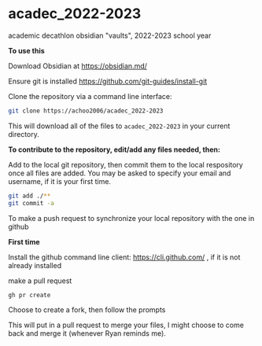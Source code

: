 # acadec_2022-2023
academic decathlon obsidian "vaults", 2022-2023 school year

**To use this**

Download Obsidian at https://obsidian.md/

Ensure git is installed https://github.com/git-guides/install-git

Clone the repository via a command line interface:

```sh
git clone https://achoo2006/acadec_2022-2023
```

This will download all of the files to `acadec_2022-2023` in your current directory.

**To contribute to the repository, edit/add any files needed, then:**

Add to the local git repository, then commit them to the local respository once all files are added. You may be asked to specify your email and username, if it is your first time.
```sh
git add ./**
git commit -a
```

To make a push request to synchronize your local repository with the one in github 

**First time**

Install the github command line client: https://cli.github.com/ , if it is not already installed

make a pull request
```sh
gh pr create
```
Choose to create a fork, then follow the prompts

This will put in a pull request to merge your files, I might choose to come back and merge it (whenever Ryan reminds me).
